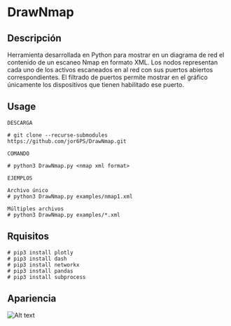 # **DrawNmap**

## Descripción

Herramienta desarrollada en Python para mostrar en un diagrama de red el contenido de un escaneo Nmap en formato XML. Los nodos representan cada uno de los activos escaneados en al red con sus puertos abiertos correspondientes. El filtrado de puertos permite mostrar en el gráfico únicamente los dispositivos que tienen habilitado ese puerto.

## Usage

```console
DESCARGA

# git clone --recurse-submodules https://github.com/jor6PS/DrawNmap.git

COMANDO

# python3 DrawNmap.py <nmap xml format>

EJEMPLOS

Archivo único
# python3 DrawNmap.py examples/nmap1.xml

Múltiples archivos
# python3 DrawNmap.py examples/*.xml

```

## Rquisitos

```console
# pip3 install plotly
# pip3 install dash
# pip3 install networkx
# pip3 install pandas
# pip3 install subprocess
```

## Apariencia

![Alt text](https://github.com/jor6PS/DrawNmap/blob/main/Screenshots/drawnmap_vid.gif?raw=true "Estado actual")
